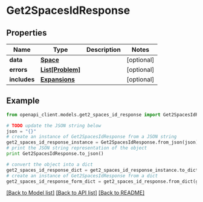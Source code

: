 # Get2SpacesIdResponse


## Properties
Name | Type | Description | Notes
------------ | ------------- | ------------- | -------------
**data** | [**Space**](Space.md) |  | [optional] 
**errors** | [**List[Problem]**](Problem.md) |  | [optional] 
**includes** | [**Expansions**](Expansions.md) |  | [optional] 

## Example

```python
from openapi_client.models.get2_spaces_id_response import Get2SpacesIdResponse

# TODO update the JSON string below
json = "{}"
# create an instance of Get2SpacesIdResponse from a JSON string
get2_spaces_id_response_instance = Get2SpacesIdResponse.from_json(json)
# print the JSON string representation of the object
print Get2SpacesIdResponse.to_json()

# convert the object into a dict
get2_spaces_id_response_dict = get2_spaces_id_response_instance.to_dict()
# create an instance of Get2SpacesIdResponse from a dict
get2_spaces_id_response_form_dict = get2_spaces_id_response.from_dict(get2_spaces_id_response_dict)
```
[[Back to Model list]](../README.md#documentation-for-models) [[Back to API list]](../README.md#documentation-for-api-endpoints) [[Back to README]](../README.md)


